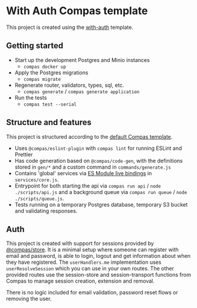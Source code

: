 # With Auth Compas template

This project is created using the
[with-auth](https://github.com/compasjs/compas/tree/main/examples/with-auth) template.

## Getting started

- Start up the development Postgres and Minio instances
  - `compas docker up`
- Apply the Postgres migrations
  - `compas migrate`
- Regenerate router, validators, types, sql, etc.
  - `compas generate` / `compas generate application`
- Run the tests
  - `compas test --serial`

## Structure and features

This project is structured according to the
[default Compas template](https://github.com/compasjs/compas/tree/main/examples/default).

- Uses `@compas/eslint-plugin` with `compas lint` for running ESLint and Prettier
- Has code generation based on `@compas/code-gen`, with the definitions stored in `gen/*`
  and a custom command in `commands/generate.js`
- Contains 'global' services via
  [ES Module live bindings](https://stackoverflow.com/a/57552682) in `services/core.js`.
- Entrypoint for both starting the api via `compas run api` / `node ./scripts/api.js` and
  a background queue via `compas run queue` / `node ./scripts/queue.js`.
- Tests running on a temporary Postgres database, temporary S3 bucket and validating
  responses.

## Auth

This project is created with support for sessions provided by
[@compas/store](https://compasjs.com/features/session-handling.html). It is a minimal
setup where someone can register with email and password, is able to login, logout and get
information about when they have registered. The `userHandlers.me` implementation uses
`userResolveSession` which you can use in your own routes. The other provided routes use
the session-store and session-transport functions from Compas to manage session creation,
extension and removal.

There is no logic included for email validation, password reset flows or removing the
user.
